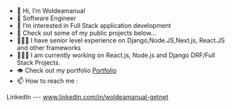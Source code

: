 - 👋 Hi, I’m Woldeamanual
- 🌱 Software Engineer
- 👀 I’m interested in Full Stack application development
- 💞️ Check out some of my public projects below...
- 👨🏾‍💻 I have senior level experience on Django,Node.JS,Next.js, React.JS and other frameworks
- 👨🏾‍💻 I am currently working on React.js, Node.js and Django DRF/Full Stack Projects.
- 👁️ Check out my portfolio [Portfolio](https://woldeamanual-getnet.tech)
- 📫 How to reach me :

LinkedIn --- www.linkedin.com/in/woldeamanual-getnet


<!---
Oaksas/Oaksas is a ✨ special ✨ repository because its `README.md` (this file) appears on your GitHub profile.
You can click the Preview link to take a look at your changes.
--->
